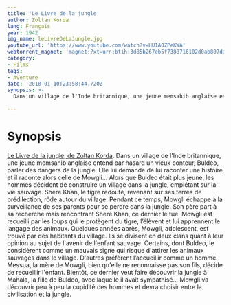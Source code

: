 ```yaml
---
title: 'Le Livre de la jungle'
author: Zoltan Korda
lang: Français
year: 1942
img_name: leLivreDeLaJungle.jpg
youtube_url: 'https://www.youtube.com/watch?v=HU1AOZPeKWA'
webtorrent_magnet: 'magnet:?xt=urn:btih:3d85b267eb5f7388716102d0ab807da5ea2e496f&dn=rFFP9LAsWCzu.mp4&tr=udp://explodie.org:6969&tr=udp://tracker.coppersurfer.tk:6969&tr=udp://tracker.empire-js.us:1337&tr=udp://tracker.leechers-paradise.org:6969&tr=udp://tracker.opentrackr.org:1337&tr=wss://tracker.btorrent.xyz&tr=wss://tracker.fastcast.nz&tr=wss://tracker.openwebtorrent.com&as=https://seed01.bitchute.com/8929/rFFP9LAsWCzu.mp4&as=https://seed02.bitchute.com/8929/rFFP9LAsWCzu.mp4&as=https://seed03.bitchute.com/8929/rFFP9LAsWCzu.mp4&xs=https://www.bitchute.com/torrent/8929/rFFP9LAsWCzu.torrent'
category:
- Films
tags:
- Aventure
date: '2018-01-10T23:58:44.720Z'
synopsis: >- 
  Dans un village de l'Inde britannique, une jeune memsahib anglaise entend par hasard un vieux conteur, Buldeo, parler des dangers de la jungle. Elle lui demande de lui raconter une histoire et il raconte alors celle de Mowgli... Alors que Buldeo était plus jeune, les hommes décident de construire un village dans la jungle, empiétant sur la vie sauvage. Shere Khan, le tigre redouté, revenant sur ses terres de prédilection, rôde autour du village. Pendant ce temps, Mowgli échappe à la surveillance de ses parents pour se perdre dans la jungle. Son père part à sa recherche mais rencontrant Shere Khan, ce dernier le tue. Mowgli est recueilli par les loups qui le protègent du tigre, l’élèvent et lui apprennent le langage des animaux. Quelques années après, Mowgli, adolescent, est trouvé par des habitants du village. Ils se divisent en deux clans quant à leur opinion au sujet de l'avenir de l'enfant sauvage. Certains, dont Buldeo, le considèrent comme un mauvais signe qui risque d'attirer les animaux sauvages dans le village. D'autres préfèrent l’accueillir comme un homme. Messua, la mère de Mowgli, bien qu'elle ne reconnaisse pas son fils, décide de recueillir l'enfant. Bientôt, ce dernier veut faire découvrir la jungle à Mahala, la fille de Buldeo, avec laquelle il avait sympathisé... Mowgli va découvrir peu à peu la cupidité des hommes et devra choisir entre la civilisation et la jungle.

---
```



# Synopsis
[Le Livre de la jungle, de Zoltan Korda](https://www.amazon.fr/gp/product/B01BE28LYO/ref=as_li_tl?ie=UTF8&tag=ctimes-21&camp=1642&creative=6746&linkCode=as2&creativeASIN=B01BE28LYO&linkId=64fb47dea9632d66d5d2cde917537763). Dans un village de l'Inde britannique, une jeune memsahib anglaise entend par hasard un vieux conteur, Buldeo, parler des dangers de la jungle. Elle lui demande de lui raconter une histoire et il raconte alors celle de Mowgli... Alors que Buldeo était plus jeune, les hommes décident de construire un village dans la jungle, empiétant sur la vie sauvage. Shere Khan, le tigre redouté, revenant sur ses terres de prédilection, rôde autour du village. Pendant ce temps, Mowgli échappe à la surveillance de ses parents pour se perdre dans la jungle. Son père part à sa recherche mais rencontrant Shere Khan, ce dernier le tue. Mowgli est recueilli par les loups qui le protègent du tigre, l’élèvent et lui apprennent le langage des animaux. Quelques années après, Mowgli, adolescent, est trouvé par des habitants du village. Ils se divisent en deux clans quant à leur opinion au sujet de l'avenir de l'enfant sauvage. Certains, dont Buldeo, le considèrent comme un mauvais signe qui risque d'attirer les animaux sauvages dans le village. D'autres préfèrent l’accueillir comme un homme. Messua, la mère de Mowgli, bien qu'elle ne reconnaisse pas son fils, décide de recueillir l'enfant. Bientôt, ce dernier veut faire découvrir la jungle à Mahala, la fille de Buldeo, avec laquelle il avait sympathisé... Mowgli va découvrir peu à peu la cupidité des hommes et devra choisir entre la civilisation et la jungle.
